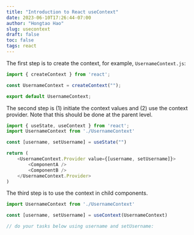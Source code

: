 ```yaml
---
title: "Introduction to React useContext"
date: 2023-06-10T17:26:44-07:00
author: "Hongtao Hao"
slug: usecontext
draft: false
toc: false
tags: react
---
```


The first step is to create the context, for example, `UsernameContext.js`:

```js
import { createContext } from 'react';

const UsernameContext = createContext("");

export default UsernameContext;
```

The second step is (1) initiate the context values and (2) use the context provider. Note that this should be done at the parent level. 

```js
import { useState, useContext } from 'react';
import UsernameContext from './UsernameContext'

const [username, setUsername] = useState("")

return (
	<UsernameContext.Provider value={[username, setUsername]}>
		<ComponentA />
		<ComponentB />
	</UsernameContext.Provider>
)
```

The third step is to use the context in child components. 

```js
import UsernameContext from './UsernameContext'

const [username, setUsername] = useContext(UsernameContext)

// do your tasks below using username and setUsername:

````
